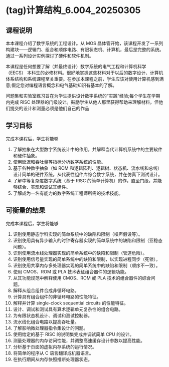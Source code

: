 # (tag)计算结构_6.004_20250305


## 课程说明

本本课程介绍了数字系统的工程设计。从 MOS 晶体管开始，该课程开发了一系列构建块——逻辑门、组合和顺序电路、有限状态机、计算机，最后是完整的系统。通过一系列设计实例探讨了硬件和软件机制。

本课程是任何想要了解（并最终设计）数字系统的电气工程和计算机科学 （EECS） 本科生的必修材料。很好地掌握这些材料对于以后的数字设计、计算机体系结构和系统课程至关重要。在参加本课程之前，学生应该对使用计算机感到满意;假定您对编程语言概念和电气基础知识有基本的了解。

问题集和实验室练习旨在为学生提供设计数字系统的“实践”经验;每个学生在学期内完成 RISC 处理器的门级设计。鼓励学生从他人那里获得帮助来理解材料，但他们提交的设计和测量必须是他们自己的作品

## 学习目标

 完成本课程后，学生将能够
1. 了解抽象在大型数字系统设计中的作用，并解释当代计算机系统中的主要软件和硬件抽象。
2. 使用延迟和吞吐量等指标分析数字系统的性能。
3. 基于各种数字抽象（如 ROM 和逻辑阵列、逻辑树、状态机、流水线和总线）设计简单的硬件系统。从代表性组件库综合数字系统，并在仿真下测试设计。
4. 了解中等复杂度数字系统（基于 RISC 的简单计算机）的作，直至门级，并能够综合、实现和调试其组件。
5. 了解成为一名有能力的数字系统工程师所需的技术技能。

## 可衡量的结果

完成本课程后，学生将能够
1. 识别使用静态学科实现的简单系统中的缺陷和限制（噪声假设等）。
2. 识别使用具有异步输入的时钟寄存器实现的简单系统中的缺陷和限制（亚稳态问题）。
3. 识别使用流水线处理器实现的简单系统中的缺陷和限制（管道危险）。
4. 识别使用信号量实现的简单系统中的缺陷和限制，以实现进程同步（死锁）。
5. 识别使用共享内存多处理器实现的简单系统中的缺陷和限制（顺序不一致）。
6. 使用 CMOS、ROM 或 PLA 技术表征组合器件的逻辑功能。
7. 从其功能规范中解释使用 CMOS、ROM 或 PLA 技术的组合器件的综合问题。
8. 解释从组合组件合成非循环电路。
9. 计算具有组合组件的非循环电路的性能特征。
10. 解释并计算 single-clock sequential circuits 的性能特征。
11. 设计、调试和测试具有算术逻辑单元复杂性的组合电路。
12. 为有限状态机设计、调试和测试控制器。
13. 流水线化组合电路以提高吞吐量。
14. 了解影响微处理器指令集设计的问题。
15. 使用给定的基于 RISC 的说明集完成并调试简单 CPU 的设计。
16. 测量处理器的内存访问性能，并调整高速缓存设计参数以提高性能。
17. 分析基于页面的虚拟内存系统的运行情况。
18. 将简单的程序从 C 语言翻译成机器语言。
19. 在执行期间从内存快照推断处理器状态。